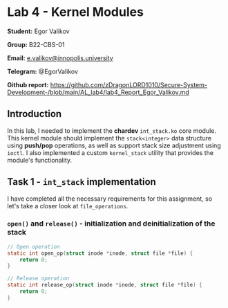 # Lab 4 - Kernel Modules

**Student:** Egor Valikov

**Group:** B22-CBS-01

**Email:** e.valikov@innopolis.university

**Telegram:** @EgorValikov

**Github report:** https://github.com/zDragonLORD1010/Secure-System-Development-/blob/main/AL_lab4/lab4_Report_Egor_Valikov.md

## Introduction

In this lab, I needed to implement the **chardev** `int_stack.ko` core module. This kernel module should implement the `stack<integer>` data structure using **push/pop** operations, as well as support stack size adjustment using `ioctl`. I also implemented a custom `kernel_stack` utility that provides the module's functionality.

## Task 1 - `int_stack` implementation

I have completed all the necessary requirements for this assignment, so let's take a closer look at `file_operations`.

### `open()` and `release()` - initialization and deinitialization of the stack


```c
// Open operation
static int open_op(struct inode *inode, struct file *file) {
    return 0;
}

// Release operation
static int release_op(struct inode *inode, struct file *file) {
    return 0;
}
```
